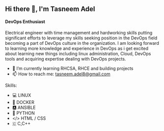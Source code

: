 ## Hi there 👋, I'm Tasneem Adel
#### DevOps Enthusiast
Electrical engineer with time management and hardworking skills putting significant efforts to leverage my skills seeking position in the DevOps field becoming a part of DevOps culture in the organization. I am looking forward to learning more knowledge and experience in DevOps as i get excited about learning new things including linux administration, Cloud, DevOps tools and acquiring expertise dealing with DevOps projects.

- 🌱 I’m currently learning RHCSA, RHCE and building projects
- 📫 How to reach me: tasneem.adel8@gmail.com

Skills: 
- 💻 LINUX
- 🐳 DOCKER
- 🅰️ ANSIBLE
- 🐍 PYTHON
- </> HTML / CSS
- 🇨 C,C++



